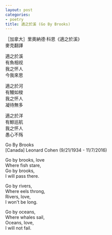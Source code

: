 ```yaml
---
layout: post
categories:
- poetry
title: 適之於溪 (Go By Brooks)
---
```


［加拿大］里奧納德·科恩《適之於溪》  
麥克翻譯

適之於溪  
有魚相视  
我之怀人  
今我來思

適之於河  
有鰻如梭  
我之怀人  
凝待無多  

適之於洋  
有鯨巡航  
我之怀人  
愚心不殇

Go By Brooks  
[Canada] Leonard Cohen (9/21/1934 - 11/7/2016)

Go by brooks, love  
Where fish stare,  
Go by brooks,  
I will pass there.

Go by rivers,  
Where eels throng,  
Rivers, love,  
I won't be long.

Go by oceans,  
Where whales sail,  
Oceans, love,  
I will not fail.
